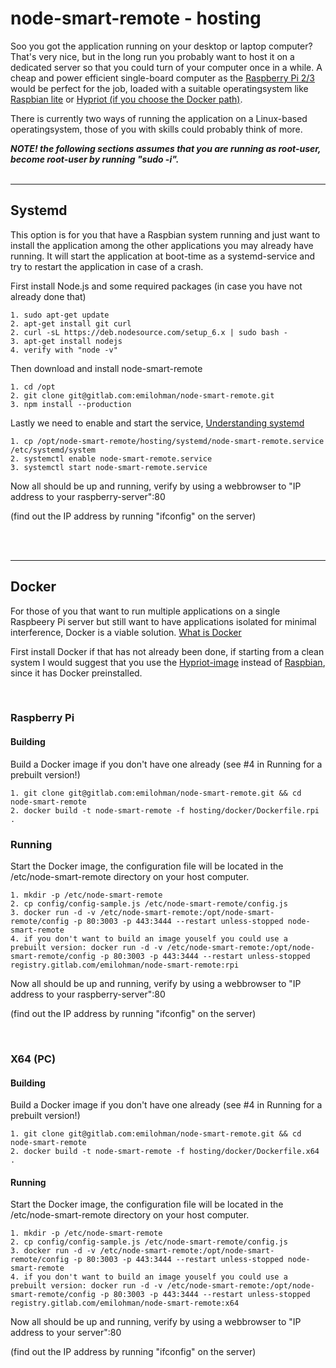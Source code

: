 # node-smart-remote - hosting

Soo you got the application running on your desktop or laptop computer? That's very nice, but in the long run you probably want to host it on a dedicated server so that you could turn of your computer once in a while.
A cheap and power efficient single-board computer as the [Raspberry Pi 2/3](https://en.wikipedia.org/wiki/Raspberry_Pi) would be perfect for the job, loaded with a suitable operatingsystem like [Raspbian lite](https://www.raspberrypi.org/downloads/raspbian/) or [Hypriot (if you choose the Docker path)](https://blog.hypriot.com/downloads/).

There is currently two ways of running the application on a Linux-based operatingsystem, those of you with skills could probably think of more.

***NOTE! the following sections assumes that you are running as root-user, become root-user by running "sudo -i".***
<br>
<br>

---

## Systemd

This option is for you that have a Raspbian system running and just want to install the application among the other applications you may already have running.
It will start the application at boot-time as a systemd-service and try to restart the application in case of a crash.

First install Node.js and some required packages (in case you have not already done that)

    1. sudo apt-get update
    2. apt-get install git curl
    2. curl -sL https://deb.nodesource.com/setup_6.x | sudo bash -
    3. apt-get install nodejs
    4. verify with "node -v"

Then download and install node-smart-remote

    1. cd /opt
    2. git clone git@gitlab.com:emilohman/node-smart-remote.git
    3. npm install --production

Lastly we need to enable and start the service, [Understanding systemd](https://www.linux.com/learn/understanding-and-using-systemd)

    1. cp /opt/node-smart-remote/hosting/systemd/node-smart-remote.service /etc/systemd/system
    2. systemctl enable node-smart-remote.service
    3. systemctl start node-smart-remote.service

Now all should be up and running, verify by using a webbrowser to "IP address to your raspberry-server":80

(find out the IP address by running "ifconfig" on the server)

<br>
<br>

---

## Docker

For those of you that want to run multiple applications on a single Raspbeery Pi server but still want to have applications isolated for minimal interference, Docker is a viable solution.
[What is Docker](https://www.docker.com/what-container)

First install Docker if that has not already been done, if starting from a clean system I would suggest that you use the [Hypriot-image](https://blog.hypriot.com/downloads/) instead of [Raspbian](https://www.raspberrypi.org/downloads/raspbian/), since it has Docker preinstalled.

<br>

### Raspberry Pi

#### Building

Build a Docker image if you don't have one already (see #4 in Running for a prebuilt version!)

    1. git clone git@gitlab.com:emilohman/node-smart-remote.git && cd node-smart-remote
    2. docker build -t node-smart-remote -f hosting/docker/Dockerfile.rpi .

### Running

Start the Docker image, the configuration file will be located in the /etc/node-smart-remote directory on your host computer.

    1. mkdir -p /etc/node-smart-remote
    2. cp config/config-sample.js /etc/node-smart-remote/config.js
    3. docker run -d -v /etc/node-smart-remote:/opt/node-smart-remote/config -p 80:3003 -p 443:3444 --restart unless-stopped node-smart-remote
    4. if you don't want to build an image youself you could use a prebuilt version: docker run -d -v /etc/node-smart-remote:/opt/node-smart-remote/config -p 80:3003 -p 443:3444 --restart unless-stopped  registry.gitlab.com/emilohman/node-smart-remote:rpi
    
Now all should be up and running, verify by using a webbrowser to "IP address to your raspberry-server":80

(find out the IP address by running "ifconfig" on the server)

<br>

### X64 (PC)

#### Building

Build a Docker image if you don't have one already (see #4 in Running for a prebuilt version!)

    1. git clone git@gitlab.com:emilohman/node-smart-remote.git && cd node-smart-remote
    2. docker build -t node-smart-remote -f hosting/docker/Dockerfile.x64 .

#### Running

Start the Docker image, the configuration file will be located in the /etc/node-smart-remote directory on your host computer.

    1. mkdir -p /etc/node-smart-remote
    2. cp config/config-sample.js /etc/node-smart-remote/config.js
    3. docker run -d -v /etc/node-smart-remote:/opt/node-smart-remote/config -p 80:3003 -p 443:3444 --restart unless-stopped node-smart-remote
    4. if you don't want to build an image youself you could use a prebuilt version: docker run -d -v /etc/node-smart-remote:/opt/node-smart-remote/config -p 80:3003 -p 443:3444 --restart unless-stopped  registry.gitlab.com/emilohman/node-smart-remote:x64

Now all should be up and running, verify by using a webbrowser to "IP address to your server":80

(find out the IP address by running "ifconfig" on the server)